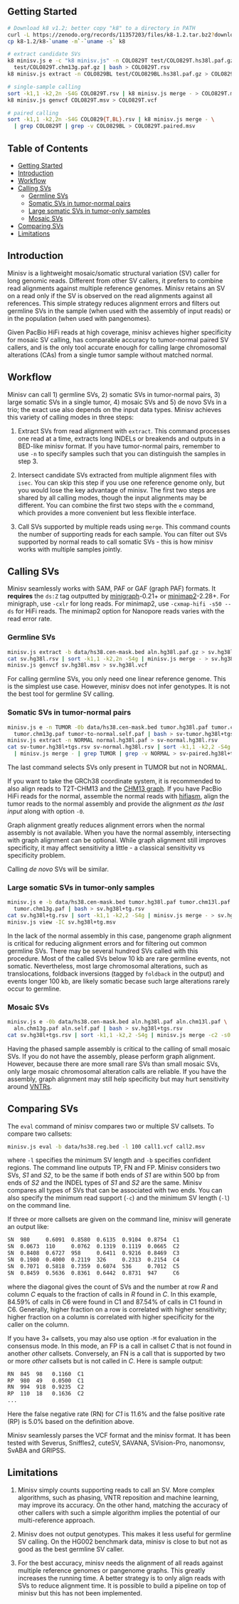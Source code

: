 ## <a name="start"></a>Getting Started
```sh
# Download k8 v1.2; better copy "k8" to a directory in PATH
curl -L https://zenodo.org/records/11357203/files/k8-1.2.tar.bz2?download=1 | tar -jxf -
cp k8-1.2/k8-`uname -m`-`uname -s` k8

# extract candidate SVs
k8 minisv.js e -c "k8 minisv.js" -n COLO829T test/COLO829T.hs38l.paf.gz \
  test/COLO829T.chm13g.paf.gz | bash > COLO829T.rsv
k8 minisv.js extract -n COLO829BL test/COLO829BL.hs38l.paf.gz > COLO829BL.rsv

# single-sample calling
sort -k1,1 -k2,2n -S4G COLO829T.rsv | k8 minisv.js merge - > COLO829T.msv
k8 minisv.js genvcf COLO829T.msv > COLO829T.vcf

# paired calling
sort -k1,1 -k2,2n -S4G COLO829{T,BL}.rsv | k8 minisv.js merge - \
  | grep COLO829T | grep -v COLO829BL > COLO829T.paired.msv
```

## Table of Contents

- [Getting Started](#start)
- [Introduction](#intro)
- [Workflow](#design)
- [Calling SVs](#call-sv)
  - [Germline SVs](#call-germline)
  - [Somatic SVs in tumor-normal pairs](#call-pair)
  - [Large somatic SVs in tumor-only samples](#call-tonly)
  - [Mosaic SVs](#call-mosaic)
- [Comparing SVs](#compare)
- [Limitations](#limit)

## <a name="intro"></a>Introduction

Minisv is a lightweight mosaic/somatic structural variation (SV) caller for
long genomic reads. Different from other SV callers, it prefers to combine read
alignments against multiple reference genomes. Minisv retains an SV on a read
only if the SV is observed on the read alignments against all references. This
simple strategy reduces alignment errors and filters out germline SVs in the
sample (when used with the assembly of input reads) or in the population (when
used with pangenomes).

Given PacBio HiFi reads at high coverage, minisv
achieves higher specificity for mosaic SV calling, has comparable accuracy to
tumor-normal paired SV callers, and is the only tool accurate enough for
calling large chromosomal alterations (CAs) from a single tumor sample without
matched normal.

## <a name="design"></a>Workflow

Minisv can call 1) germline SVs, 2) somatic SVs in tumor-normal pairs, 3) large
somatic SVs in a single tumor, 4) mosaic SVs and 5) de novo SVs in a trio; the
exact use also depends on the input data types. Minisv achieves this variety of
calling modes in three steps:

1. Extract SVs from read alignment with `extract`. This command processes one
   read at a time, extracts long INDELs or breakends and outputs in a BED-like
   minisv format. If you have tumor-normal pairs, remember to use `-n` to
   specify samples such that you can distinguish the samples in step 3.

2. Intersect candidate SVs extracted from multiple alignment files with `isec`.
   You can skip this step if you use one reference genome only, but you would
   lose the key advantage of minisv. The first two steps are shared by all
   calling modes, though the input alignments may be different. You can combine
   the first two steps with the `e` command, which provides a more convenient but
   less flexible interface.

3. Call SVs supported by multiple reads using `merge`. This command counts the
   number of supporting reads for each sample. You can filter out SVs supported
   by normal reads to call somatic SVs - this is how minisv works with multiple
   samples jointly.

## <a name="call-sv"></a>Calling SVs

Minisv seamlessly works with SAM, PAF or GAF (graph PAF) formats. It
**requires** the `ds:Z` tag outputted by [minigraph][mg]-0.21+ or
[minimap2][mm2]-2.28+. For minigraph, use `-cxlr` for long reads. For minimap2,
use `-cxmap-hifi -s50 --ds` for HiFi reads. The minimap2 option for Nanopore
reads varies with the read error rate.

### <a name="call-germline"></a>Germline SVs

```sh
minisv.js extract -b data/hs38.cen-mask.bed aln.hg38l.paf.gz > sv.hg38l.rsv
cat sv.hg38l.rsv | sort -k1,1 -k2,2n -S4g | minisv.js merge - > sv.hg38l.msv
minisv.js genvcf sv.hg38l.msv > sv.hg38l.vcf
```
For calling germline SVs, you only need one linear reference genome. This is the
simplest use case. However, minisv does not infer genotypes. It is not the best
tool for germline SV calling.

### <a name="call-pair"></a>Somatic SVs in tumor-normal pairs

```sh
minisv.js e -n TUMOR -0b data/hs38.cen-mask.bed tumor.hg38l.paf tumor.chm13l.paf \
  tumor.chm13g.paf tumor-to-normal.self.paf | bash > sv-tumor.hg38l+tgs.rsv
minisv.js extract -n NORMAL normal.hg38l.paf > sv-normal.hg38l.rsv
cat sv-tumor.hg38l+tgs.rsv sv-normal.hg38l.rsv | sort -k1,1 -k2,2 -S4g \
  | minisv.js merge - | grep TUMOR | grep -v NORMAL > sv-paired.hg38l+tgs.msv
```
The last command selects SVs only present in TUMOR but not in NORMAL.

If you want to take the GRCh38 coordinate system, it is recommended to also
align reads to T2T-CHM13 and the [CHM13 graph][mg-zenodo]. If you have PacBio
HiFi reads for the normal, assemble the normal reads with [hifiasm][hifiasm],
align the tumor reads to the normal assembly and provide the alignment *as the
last input* along with option `-0`.

Graph alignment greatly reduces alignment errors when the normal assembly is
not available. When you have the normal assembly, intersecting with graph
alignment can be optional. While graph alignment still improves specificity, it
may affect sensitivity a little - a classical sensitivity vs specificity
problem.

Calling *de novo* SVs will be similar.

### <a name="call-tonly"></a>Large somatic SVs in tumor-only samples

```sh
minisv.js e -b data/hs38.cen-mask.bed tumor.hg38l.paf tumor.chm13l.paf \
  tumor.chm13g.paf | bash > sv.hg38l+tg.rsv
cat sv.hg38l+tg.rsv | sort -k1,1 -k2,2 -S4g | minisv.js merge - > sv.hg38l+tg.msv
minisv.js view -IC sv.hg38l+tg.msv
```
In the lack of the normal assembly in this case, pangenome graph alignment is
critical for reducing alignment errors and for filtering out common germline
SVs. There may be several hundred SVs called with this procedure. Most of the
called SVs below 10 kb are rare germline events, not somatic. Nevertheless,
most large chromosomal alterations, such as translocations, foldback
inversions (tagged by `foldback` in the output) and events longer 100 kb, are
likely somatic becase such large alterations rarely occur to germline.

### <a name="call-mosaic"></a>Mosaic SVs

```sh
minisv.js e -0b data/hs38.cen-mask.bed aln.hg38l.paf aln.chm13l.paf \
  aln.chm13g.paf aln.self.paf | bash > sv.hg38l+tgs.rsv
cat sv.hg38l+tgs.rsv | sort -k1,1 -k2,2 -S4g | minisv.js merge -c2 -s0 - > sv.hg38l+tgs.msv
```
Having the phased sample assembly is critical to the calling of small mosaic
SVs. If you do not have the assembly, please perform graph alignment. However,
because there are more small rare SVs than small mosaic SVs, only large mosaic
chromosomal alteration calls are reliable. If you have the assembly, graph
alignment may still help specificity but may hurt sensitivity around [VNTRs][vntr-wiki].

## <a name="compare"></a>Comparing SVs

The `eval` command of minisv compares two or multiple SV callsets. To compare
two callsets:
```sh
minisv.js eval -b data/hs38.reg.bed -l 100 call1.vcf call2.msv
```
where `-l` specifies the minimum SV length and `-b` specifies confident regions.
The command line outputs TP, FN and FP. Minisv considers two SVs, *S1* and
*S2*, to be the same if both ends of *S1* are within 500 bp from ends of *S2*
and the INDEL types of *S1* and *S2* are the same. Minisv compares all types of
SVs that can be associated with two ends. You can also specify the minimum read
support (`-c`) and the minimum SV length (`-l`) on the command line.

If three or more callsets are given on the command line, minisv will generate an
output like:
```txt
SN  980     0.6091  0.8580  0.6135  0.9104  0.8754  C1
SN  0.0673  110     0.0762  0.1319  0.1119  0.0665  C2
SN  0.8408  0.6727  958     0.6411  0.9216  0.8469  C3
SN  0.1980  0.4000  0.2119  326     0.2313  0.2154  C4
SN  0.7071  0.5818  0.7359  0.6074  536     0.7012  C5
SN  0.8459  0.5636  0.8361  0.6442  0.8731  947     C6
```
where the diagonal gives the count of SVs and the number at row *R* and column
*C* equals to the fraction of calls in *R* found in *C*. In this example,
84.59% of calls in C6 were found in C1 and 87.54% of calls in C1 found in C6.
Generally, higher fraction on a row is correlated with higher sensitivity;
higher fraction on a column is correlated with higher specificity for the
caller on the column.

If you have 3+ callsets, you may also use option `-M` for evaluation in the
consensus mode. In this mode, an FP is a call in callset *C* that is not found
in another *other* callsets. Conversely, an FN is a call that is supported by
two or more *other* callsets but is not called in *C*. Here is sample output:
```txt
RN  845  98   0.1160  C1
RP  980  49   0.0500  C1
RN  994  918  0.9235  C2
RP  110  18   0.1636  C2
...
```
Here the false negative rate (RN) for *C1* is 11.6% and the false positive rate
(RP) is 5.0% based on the definition above.

Minisv seamlessly parses the VCF format and the minisv format. It has been
tested with Severus, Sniffles2, cuteSV, SAVANA, SVision-Pro, nanomonsv, SvABA
and GRIPSS.

## <a name="limit"></a>Limitations

1. Minisv simply counts supporting reads to call an SV. More complex
   algorithms, such as phasing, VNTR reposition and machine learning, may
   improve its accuracy. On the other hand, matching the accuracy of other
   callers with such a simple algorithm implies the potential of our
   multi-reference approach.

2. Minisv does not output genotypes. This makes it less useful for germline SV
   calling. On the HG002 benchmark data, minisv is close to but not as good as
   the best germline SV caller.

3. For the best accuracy, minisv needs the alignment of all reads against
   multiple reference genomes or pangenome graphs. This greatly increases the
   running time. A better strategy is to only align reads with SVs to reduce
   alignment time. It is possible to build a pipeline on top of minisv but this
   has not been implemented.

[mg-zenodo]: https://zenodo.org/records/6286521
[vntr-wiki]: https://en.wikipedia.org/wiki/Variable_number_tandem_repeat
[mg]: https://github.com/lh3/minigraph
[mm2]: https://github.com/lh3/minimap2
[hifiasm]: https://github.com/chhylp123/hifiasm
